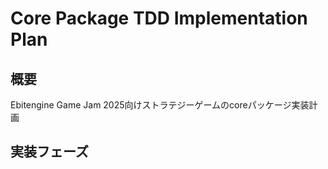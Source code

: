 # Core Package TDD Implementation Plan

## 概要
Ebitengine Game Jam 2025向けストラテジーゲームのcoreパッケージ実装計画

## 実装フェーズ


